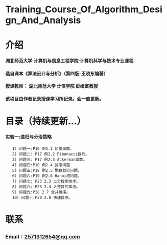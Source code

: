 # Training_Course_Of_Algorithm_Design_And_Analysis

# 介绍

####     湖北师范大学·计算机与信息工程学院·计算机科学与技术专业课程  
####     选自课本《算法设计与分析》（第四版-王晓东编著）
####     授课教师： 湖北师范大学 计信学院 彭绪富教授 
####     该项目由作者记录授课学习所记录。会一直更新。
  
# 目录（持续更新...）

  #### 实验一:递归与分治策略
       1) 问题一:P16 例2.1 阶乘函数。
       2) 问题二: P17 例2.2 Fibonacci数列。
       3) 问题三: P17 例2.3 Ackerman函数。
       4) 问题四:P18 例2.4 排序问题
       5) 问题五:P18 例2.5 整数划分问题。
       6) 问题六:P19 例2.6 Hanoi塔问题。
       7) 问题七: P23 2.3 二分搜索技术。
       8) 问题八: P23 2.4 大整数的乘法。
       9) 问题九:P28 2.7 合并排序。
       10) 问题十:P30 2.8 快速排序。
  
# 联系

  ### Email：2571312654@qq.com
